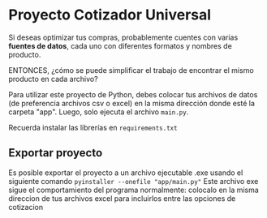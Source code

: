 # Proyecto Cotizador Universal

Si deseas optimizar tus compras, probablemente cuentes con varias **fuentes de datos**, cada uno con diferentes formatos y nombres de producto.

ENTONCES, ¿cómo se puede simplificar el trabajo de encontrar el mismo producto en cada archivo?

Para utilizar este proyecto de Python, debes colocar tus archivos de datos (de preferencia archivos csv o excel) en la misma dirección donde esté la carpeta "app". Luego, solo ejecuta el archivo ``main.py``.

Recuerda instalar las librerías en ``requirements.txt``

## Exportar proyecto
Es posible exportar el proyecto a un archivo ejecutable .exe usando el siguiente comando ```pyinstaller --onefile "app/main.py"```
Este archivo exe sigue el comportamiento del programa normalmente: colocalo en la misma direccion de tus archivos excel para incluirlos entre las opciones de cotizacion